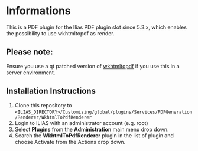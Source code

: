 # Informations
This is a PDF plugin for the Ilias PDF plugin slot since 5.3.x, which enables the possibility to use wkhtmltopdf as render.

## Please note:
Ensure you use a qt patched version of [wkhtmltopdf](https://wkhtmltopdf.org/downloads.html) if you use this in a server environment.

## Installation Instructions
1. Clone this repository to `<ILIAS_DIRECTORY>/Customizing/global/plugins/Services/PDFGeneration/Renderer/WkhtmlToPdfRenderer`
2. Login to ILIAS with an administrator account (e.g. root)
3. Select **Plugins** from the **Administration** main menu drop down.
4. Search the **WkhtmlToPdfRenderer** plugin in the list of plugin and choose Activate from the Actions drop down.
